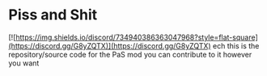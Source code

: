 # Piss and Shit
[![https://img.shields.io/discord/734940386363047968?style=flat-square](https://discord.gg/G8yZQTX)](https://discord.gg/G8yZQTX)
ech this is the repository/source code for the PaS mod you can contribute to it however you want
